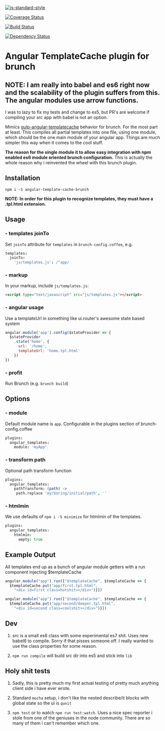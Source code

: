 
[![js-standard-style](https://img.shields.io/badge/code%20style-standard-brightgreen.svg?style=flat)](http://standardjs.com/)

[![Coverage Status](https://coveralls.io/repos/j-walker23/angular-template-cache-brunch/badge.svg?branch=develop&service=github)](https://coveralls.io/github/j-walker23/angular-template-cache-brunch?branch=develop)

[![Build Status](https://travis-ci.org/j-walker23/angular-template-cache-brunch.svg?branch=master)](https://travis-ci.org/j-walker23/angular-template-cache-brunch)

[![Dependency Status](https://david-dm.org/j-walker23/angular-template-cache-brunch.svg)](https://david-dm.org/j-walker23/angular-template-cache-brunch)

# Angular TemplateCache plugin for brunch

## NOTE: I am really into babel and es6 right now and the scalability of the plugin suffers from this. The angular modules use arrow functions.
I was to lazy to fix my tests and change to es5, but PR's are welcome if compiling your src app with babel is not an option.

Mimics [gulp-angular-templatecache](https://github.com/miickel/gulp-angular-templatecache) behavior for brunch.
For the most part at least.
This compiles all partial templates into one file, using one module, which should be the one main module of your angular app.
Things are much simpler this way when it comes to the cool stuff.

**The reason for the single module it to allow easy integration with npm enabled es6 module oriented brunch configuration.**
This is actually the whole reason why i reinvented the wheel with this brunch plugin.

## Installation
`npm i -S angular-template-cache-brunch`

**NOTE: In order for this plugin to recognize templates, they must have a .tpl.html extension.**

## Usage

### - templates joinTo
Set `joinTo` attribute for `templates` in `brunch-config.coffee`, e.g.

```coffee
templates:
  joinTo:
    'js/templates.js': /^app/
```


### - markup
In your markup, include `js/templates.js`:

```html
<script type="text/javascript" src="js/templates.js"></script>
```

### - angular usage
Use a templateUrl in something like ui.router's awesome state based system

```javascript
angular.module('app').config($stateProvider => {
  $stateProvider
    .state('home', {
      url: '/home',
      templateUrl: 'home.tpl.html'
    })
})
```


### - profit
Run Brunch (e.g. `brunch build`)


## Options

### - module
Default module name is `app`. Configurable in the plugins section of brunch-config.coffee

```coffee
plugins:
  angular_templates:
    module: 'myApp'
```

### - transform path
Optional path transform function

```coffee
plugins:
  angular_templates:
    pathTransform: (path) ->
     path.replace 'my/boring/initial/path', ''
```

### - htmlmin
We use defaults of `npm i -S minimize` for htmlmin of the templates.

```coffee
plugins:
  angular_templates:
    htmlmin:
      empty: true
```

## Example Output
All templates end up as a bunch of angular module getters with a run component injecting $templateCache

```javascript
angular.module("app").run(["$templateCache", $templateCache => {
  $templateCache.put("app/first.tpl.html",
    "<div id=first class=hotshit></div>")}])

angular.module("app").run(["$templateCache", $templateCache => {
  $templateCache.put("app/second/deeper.tpl.html",
    "<div id=second class=coolshit></div>")}])
```


## Dev

1. src is a small es6 class with some experimental es7 shit. Uses new babel6 to compile.
   Sorry if that pisses someone off. I really wanted to use the class properties for some reason.

2. `npm run compile` will build src dir into es5 and stick into `lib`

## Holy shit tests

1. Sadly, this is pretty much my first actual testing of pretty much anything client side i have ever wrote.   
  2. Standard `mocha` setup, i don't like the nested describe/it blocks with global state so the ui is `qunit`  

  1. `npm test` or to watch `npm run test:watch`. Uses a nice spec reporter i stole from one of the geniuses in the node community.
   There are so many of them i can't remember which one.

